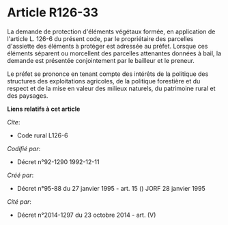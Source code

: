 # Article R126-33

La demande de protection d'éléments végétaux formée, en application de l'article L. 126-6 du présent code, par le
propriétaire des parcelles d'assiette des éléments à protéger est adressée au préfet. Lorsque ces éléments séparent ou
morcellent des parcelles attenantes données à bail, la demande est présentée conjointement par le bailleur et le preneur.

Le préfet se prononce en tenant compte des intérêts de la politique des structures des exploitations agricoles, de la
politique forestière et du respect et de la mise en valeur des milieux naturels, du patrimoine rural et des paysages.

**Liens relatifs à cet article**

_Cite_:

  - Code rural L126-6

_Codifié par_:

  - Décret n°92-1290 1992-12-11

_Créé par_:

  - Décret n°95-88 du 27 janvier 1995 - art. 15 () JORF 28 janvier 1995

_Cité par_:

  - Décret n°2014-1297 du 23 octobre 2014 - art. (V)
